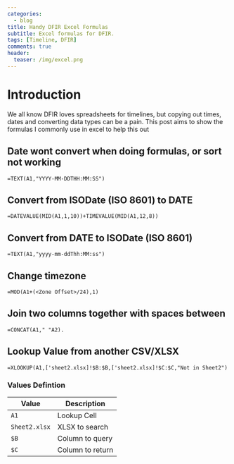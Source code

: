 ```yaml
---
categories:
  - blog
title: Handy DFIR Excel Formulas
subtitle: Excel formulas for DFIR.
tags: [Timeline, DFIR]
comments: true
header:
  teaser: /img/excel.png
---
```


# Introduction

We all know DFIR loves spreadsheets for timelines, but copying out times, dates and converting data types can be a pain. This post aims to show the formulas I commonly use in excel to help this out

## Date wont convert when doing formulas, or sort not working

`=TEXT(A1,"YYYY-MM-DDTHH:MM:SS")`

## Convert from ISODate (ISO 8601) to DATE 

`=DATEVALUE(MID(A1,1,10))+TIMEVALUE(MID(A1,12,8))`

## Convert from DATE to ISODate (ISO 8601)

`=TEXT(A1,"yyyy-mm-ddThh:MM:ss")`

## Change timezone

`=MOD(A1+(<Zone Offset>/24),1)`

## Join two columns together with spaces between
`=CONCAT(A1," "A2).`

## Lookup Value from another CSV/XLSX
`=XLOOKUP(A1,['sheet2.xlsx]!$B:$B,['sheet2.xlsx]!$C:$C,"Not in Sheet2")`

### Values Defintion

Value | Description
-------|--------
`A1`	| Lookup Cell
`Sheet2.xlsx`	| XLSX to search
`$B` | Column to query
`$C` | Column to return
 

